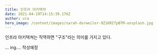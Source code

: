 ```yaml
---
title: 인프라 아키텍처
date: 2021-04-19T14:15:39.176Z
author: ura
hero_image: /content/images/sarah-dorweiler-9Z1KRIfpBTM-unsplash.jpg
---
```

인프라 아키텍쳐는 직역하면 "구조"라는 의미를 가지고 있다.



... ing.... 작성예정